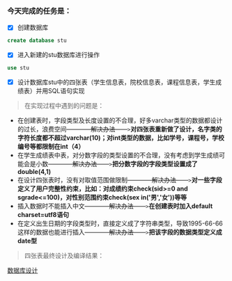 ### 今天完成的任务是：
- [x] 创建数据库
```sql
create database stu
```
- [x] 进入新建的stu数据库进行操作
```sql
use stu
```
- [x] 设计数据库stu中的四张表（学生信息表，院校信息表，课程信息表，学生成绩表）并用SQL语句实现

>在实现过程中遇到的问题是：
* 在创建表时，字段类型及长度设置的不合理，好多varchar类型的数据都设计的过长，浪费空间~~————解决办法——~~`>`**对四张表重新做了设计，名字类的字符长度都不超过varchar(10)；对int类型的数据，比如学号，课程号，学校编号等都限制在int（4）**
* 在学生成绩表中表，对分数字段的类型设置的不合理，没有考虑到学生成绩可能会是小数~~————解决办法——~~`>`**把分数字段的字段类型设置成了double(4,1)**
* 在设计四张表时，没有对取值范围做限制~~————解决办法——~~`>`**对一些字段定义了用户完整性约束，比如：对成绩约束check(sid>=0 and sgrade<=100)，对性别范围约束check(sex in('男','女'))等等**
* 插入数据时不能插入中文~~————解决办法——~~`>`**在创建表时加入default charset=utf8语句**
* 在定义出生日期的字段类型时，直接定义成了字符串类型，导致1995-66-66这样的数据也能进行插入~~————解决办法——~~`>`**把该字段的数据类型定义成date型**
> 四张表最终设计及编译结果：

[数据库设计](./stu.md)


